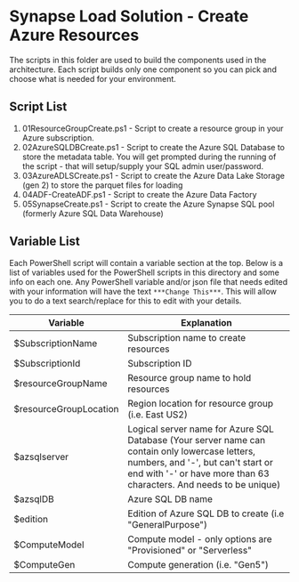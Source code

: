 # Synapse Load Solution - Create Azure Resources
The scripts in this folder are used to build the components used in the architecture.  Each script builds only one component so you can pick and choose what is needed for your environment.    
	

## Script List 
1. 01ResourceGroupCreate.ps1 - Script to create a resource group in your Azure subscription.  
2. 02AzureSQLDBCreate.ps1 - Script to create the Azure SQL Database to store the metadata table. You will get prompted during the running of the script - that will setup/supply your SQL admin user/password. 
3. 03AzureADLSCreate.ps1 - Script to create the Azure Data Lake Storage (gen 2) to store the parquet files for loading
4. 04ADF-CreateADF.ps1 - Script to create the Azure Data Factory 
5. 05SynapseCreate.ps1 - Script to create the Azure Synapse SQL pool (formerly Azure SQL Data Warehouse)

## Variable List 
Each PowerShell script will contain a variable section at the top.  Below is a list of variables used for the PowerShell scripts in this directory and some info on each one.  Any PowerShell variable and/or json file that needs edited with your information will have the text `***Change This***`.  This will allow you to do a text search/replace for this to edit with your details.  

| Variable        | Explanation |          
| ------------- |-------------| 
| $SubscriptionName     | Subscription name to create resources | 
| $SubscriptionId      | Subscription ID |  
| $resourceGroupName | Resource group name to hold resources |
| $resourceGroupLocation | Region location for resource group (i.e. East US2) |
| $azsqlserver | Logical server name for Azure SQL Database (Your server name can contain only lowercase letters, numbers, and '-', but can't start or end with '-' or have more than 63 characters. And needs to be unique) | 
| $azsqlDB | Azure SQL DB name | 
| $edition | Edition of Azure SQL DB to create (i.e "GeneralPurpose") |
| $ComputeModel | Compute model - only options are "Provisioned" or "Serverless" |
|$ComputeGen | Compute generation (i.e. "Gen5")|

